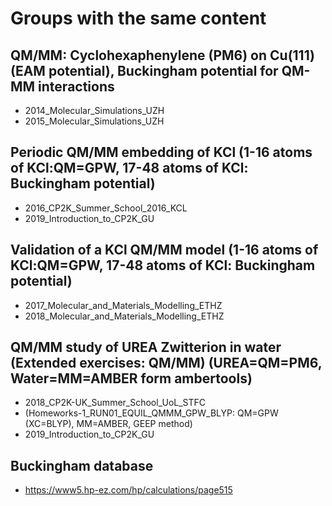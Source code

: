 # Groups with the same content

## QM/MM: Cyclohexaphenylene (PM6) on Cu(111) (EAM potential), Buckingham potential for QM-MM interactions
- 2014_Molecular_Simulations_UZH
- 2015_Molecular_Simulations_UZH


## Periodic QM/MM embedding of KCl (1-16 atoms of KCl:QM=GPW, 17-48 atoms of KCl: Buckingham potential)
- 2016_CP2K_Summer_School_2016_KCL
- 2019_Introduction_to_CP2K_GU


## Validation of a KCl QM/MM model (1-16 atoms of KCl:QM=GPW, 17-48 atoms of KCl: Buckingham potential)
- 2017_Molecular_and_Materials_Modelling_ETHZ
- 2018_Molecular_and_Materials_Modelling_ETHZ

## QM/MM study of UREA Zwitterion in water (Extended exercises: QM/MM) (UREA=QM=PM6, Water=MM=AMBER form ambertools)
- 2018_CP2K-UK_Summer_School_UoL_STFC
- (Homeworks-1_RUN01_EQUIL_QMMM_GPW_BLYP: QM=GPW (XC=BLYP), MM=AMBER, GEEP method)
- 2019_Introduction_to_CP2K_GU

## Buckingham database
- https://www5.hp-ez.com/hp/calculations/page515
